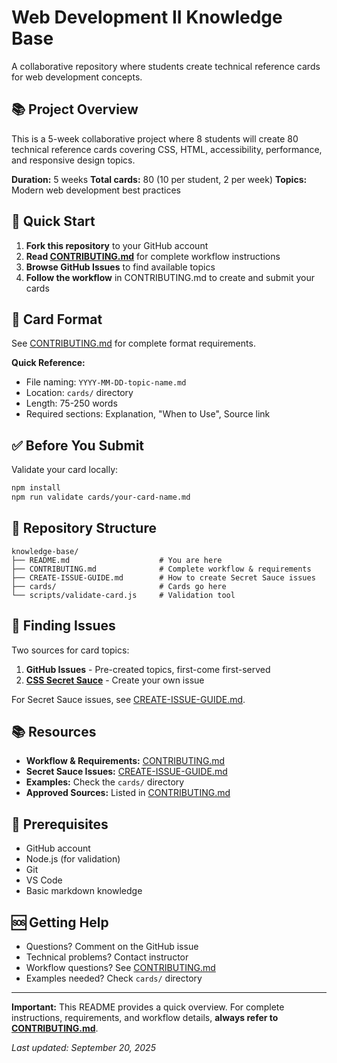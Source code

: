 # Web Development II Knowledge Base

A collaborative repository where students create technical reference cards for web development concepts.

## 📚 Project Overview

This is a 5-week collaborative project where 8 students will create 80 technical reference cards covering CSS, HTML, accessibility, performance, and responsive design topics.

**Duration:** 5 weeks
**Total cards:** 80 (10 per student, 2 per week)
**Topics:** Modern web development best practices

## 🚀 Quick Start

1. **Fork this repository** to your GitHub account
2. **Read [CONTRIBUTING.md](CONTRIBUTING.md)** for complete workflow instructions
3. **Browse GitHub Issues** to find available topics
4. **Follow the workflow** in CONTRIBUTING.md to create and submit your cards

## 📝 Card Format

See [CONTRIBUTING.md](CONTRIBUTING.md#card-format-specification) for complete format requirements.

**Quick Reference:**

- File naming: `YYYY-MM-DD-topic-name.md`
- Location: `cards/` directory
- Length: 75-250 words
- Required sections: Explanation, "When to Use", Source link

## ✅ Before You Submit

Validate your card locally:

```bash
npm install
npm run validate cards/your-card-name.md
```

## 📁 Repository Structure

```
knowledge-base/
├── README.md                    # You are here
├── CONTRIBUTING.md              # Complete workflow & requirements
├── CREATE-ISSUE-GUIDE.md        # How to create Secret Sauce issues
├── cards/                       # Cards go here
└── scripts/validate-card.js     # Validation tool
```

## 🎯 Finding Issues

Two sources for card topics:

1. **GitHub Issues** - Pre-created topics, first-come first-served
2. **[CSS Secret Sauce](https://nerdy.dev/cascading-secret-sauce)** - Create your own issue

For Secret Sauce issues, see [CREATE-ISSUE-GUIDE.md](CREATE-ISSUE-GUIDE.md).

## 📚 Resources

- **Workflow & Requirements:** [CONTRIBUTING.md](CONTRIBUTING.md)
- **Secret Sauce Issues:** [CREATE-ISSUE-GUIDE.md](CREATE-ISSUE-GUIDE.md)
- **Examples:** Check the `cards/` directory
- **Approved Sources:** Listed in [CONTRIBUTING.md](CONTRIBUTING.md#approved-sources-list)

## 🔧 Prerequisites

- GitHub account
- Node.js (for validation)
- Git
- VS Code
- Basic markdown knowledge

## 🆘 Getting Help

- Questions? Comment on the GitHub issue
- Technical problems? Contact instructor
- Workflow questions? See [CONTRIBUTING.md](CONTRIBUTING.md)
- Examples needed? Check `cards/` directory

---

**Important:** This README provides a quick overview. For complete instructions, requirements, and workflow details, **always refer to [CONTRIBUTING.md](CONTRIBUTING.md)**.

*Last updated: September 20, 2025*
